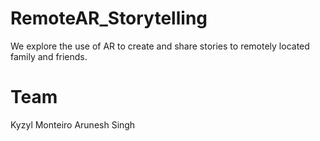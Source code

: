 # RemoteAR_Storytelling
We explore the use of AR to create and share stories to remotely located family and friends. 

# Team
Kyzyl Monteiro
Arunesh Singh
